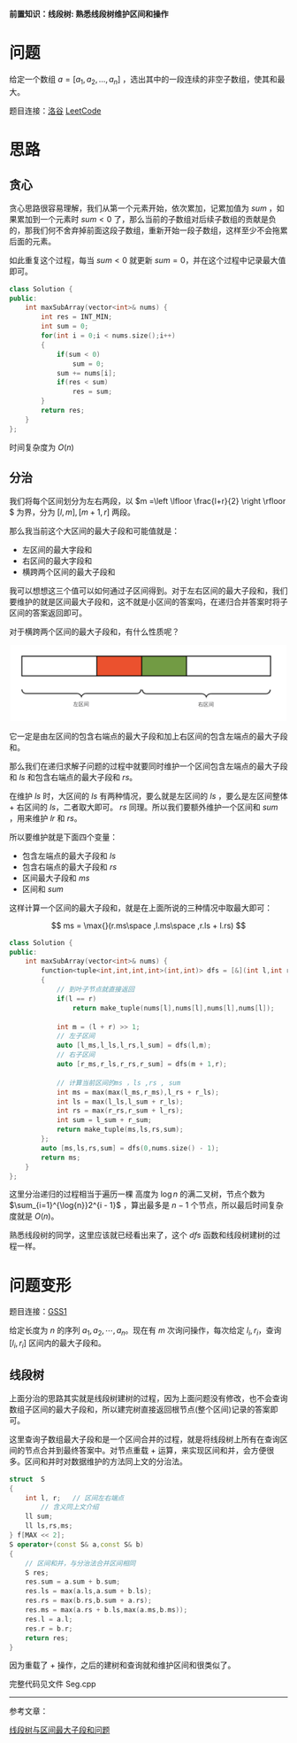
**前置知识：线段树: 熟悉线段树维护区间和操作**

# 问题

给定一个数组 $a=[a_1,a_2,\dots,a_n]$ ，选出其中的一段连续的非空子数组，使其和最大。

题目连接：[洛谷](https://www.luogu.com.cn/problem/P1115)   [LeetCode](https://leetcode.cn/problems/maximum-subarray/description/)

# 思路

## 贪心

贪心思路很容易理解，我们从第一个元素开始，依次累加，记累加值为 $sum$ ，如果累加到一个元素时 $sum < 0$ 了，那么当前的子数组对后续子数组的贡献是负的，那我们何不舍弃掉前面这段子数组，重新开始一段子数组，这样至少不会拖累后面的元素。

如此重复这个过程，每当 $sum < 0$ 就更新 $sum = 0$，并在这个过程中记录最大值即可。

```cpp
class Solution {
public:
    int maxSubArray(vector<int>& nums) {
        int res = INT_MIN;
        int sum = 0;
        for(int i = 0;i < nums.size();i++)
        {
            if(sum < 0)
                sum = 0;
            sum += nums[i];
            if(res < sum)
                res = sum;
        }
        return res;
    }
};
```
时间复杂度为 $O(n)$

## 分治

我们将每个区间划分为左右两段，以 $m =\left \lfloor \frac{l+r}{2} \right \rfloor $ 为界，分为 $[l,m],[m + 1,r]$ 两段。

那么我当前这个大区间的最大子段和可能值就是：

- 左区间的最大字段和
- 右区间的最大字段和
- 横跨两个区间的最大子段和

我可以想想这三个值可以如何通过子区间得到。对于左右区间的最大子段和，我们要维护的就是区间最大子段和，这不就是小区间的答案吗，在递归合并答案时将子区间的答案返回即可。

对于横跨两个区间的最大子段和，有什么性质呢？

<div align="center"><img src="./img/01.png"width="500"></div>

它一定是由左区间的包含右端点的最大子段和加上右区间的包含左端点的最大子段和。

那么我们在递归求解子问题的过程中就要同时维护一个区间包含左端点的最大子段和 $ls$ 和包含右端点的最大子段和 $rs$。

在维护 $ls$ 时，大区间的 $ls$ 有两种情况，要么就是左区间的 $ls$ ，要么是左区间整体 + 右区间的 $ls$，二者取大即可。 $rs$ 同理。所以我们要额外维护一个区间和 $sum$ ，用来维护 $lr$ 和 $rs$。

所以要维护就是下面四个变量：

- 包含左端点的最大子段和 $ls$
- 包含右端点的最大子段和 $rs$
- 区间最大子段和 $ms$
- 区间和 $sum$

这样计算一个区间的最大子段和，就是在上面所说的三种情况中取最大即可：

$$
ms = \max{}(r.ms\space ,l.ms\space ,r.ls + l.rs)
$$



```cpp
class Solution {
public:
    int maxSubArray(vector<int>& nums) {
        function<tuple<int,int,int,int>(int,int)> dfs = [&](int l,int r)
        {
            // 到叶子节点就直接返回
            if(l == r)
                return make_tuple(nums[l],nums[l],nums[l],nums[l]);

            int m = (l + r) >> 1;
            // 左子区间
            auto [l_ms,l_ls,l_rs,l_sum] = dfs(l,m);
            // 右子区间
            auto [r_ms,r_ls,r_rs,r_sum] = dfs(m + 1,r);

            // 计算当前区间的ms ，ls ,rs , sum
            int ms = max(max(l_ms,r_ms),l_rs + r_ls);
            int ls = max(l_ls,l_sum + r_ls);
            int rs = max(r_rs,r_sum + l_rs);
            int sum = l_sum + r_sum;
            return make_tuple(ms,ls,rs,sum);
        };
        auto [ms,ls,rs,sum] = dfs(0,nums.size() - 1);
        return ms;
    }
};
```
这里分治递归的过程相当于遍历一棵 高度为 $\log{n}$ 的满二叉树，节点个数为 $\sum_{i=1}^{\log{n}}2^{i - 1}$ ，算出最多是 $n-1$ 个节点，所以最后时间复杂度就是 $O(n)$。

熟悉线段树的同学，这里应该就已经看出来了，这个 $dfs$ 函数和线段树建树的过程一样。

# 问题变形

题目连接：[GSS1](https://www.luogu.com.cn/problem/SP1043)


给定长度为 $n$ 的序列 $a_1, a_2,\cdots,a_n$。现在有 $m$ 次询问操作，每次给定 $l_i,r_i$，查询 $[l_i,r_i]$ 区间内的最大子段和。


## 线段树

上面分治的思路其实就是线段树建树的过程，因为上面问题没有修改，也不会查询数组子区间的最大子段和，所以建完树直接返回根节点(整个区间)记录的答案即可。

这里查询子数组最大子段和是一个区间合并的过程，就是将线段树上所有在查询区间的节点合并到最终答案中。对节点重载 $+$ 运算，来实现区间和并，会方便很多。区间和并时对数据维护的方法同上文的分治法。



```cpp
struct	S
{
	int l, r;   // 区间左右端点
        // 含义同上文介绍
	ll sum;     
	ll ls,rs,ms;
} f[MAX << 2];
S operator+(const S& a,const S& b)
{
    // 区间和并，与分治法合并区间相同
    S res;
    res.sum = a.sum + b.sum;
    res.ls = max(a.ls,a.sum + b.ls);
    res.rs = max(b.rs,b.sum + a.rs);
    res.ms = max(a.rs + b.ls,max(a.ms,b.ms));
    res.l = a.l;
    res.r = b.r;
    return res;
}
```

因为重载了 $+$ 操作，之后的建树和查询就和维护区间和很类似了。


完整代码见文件 Seg.cpp

----------

参考文章：<br>

[线段树与区间最大子段和问题](https://blog.csdn.net/m0_51156601/article/details/124014996)

